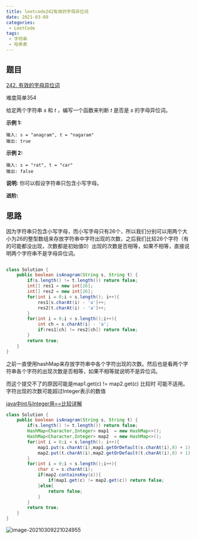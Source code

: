 ```yaml
---
title: leetcode242有效的字母异位词
date: 2021-03-09
categories:
 - LeetCode
tags:
 - 字符串
 - 哈希表
---
```


## 题目

[242. 有效的字母异位词](https://leetcode-cn.com/problems/valid-anagram/)

难度简单354

给定两个字符串 *s* 和 *t* ，编写一个函数来判断 *t* 是否是 *s* 的字母异位词。

**示例 1:**

```
输入: s = "anagram", t = "nagaram"
输出: true
```

**示例 2:**

```
输入: s = "rat", t = "car"
输出: false
```

**说明:**
你可以假设字符串只包含小写字母。

**进阶:**

## 思路

因为字符串只包含小写字母，而小写字母只有26个，所以我们分别可以用两个大小为26的整型数组来存放字符串中字符出现的次数，之后我们比较26个字符（有的可能都没出现，次数都是初始值0）出现的次数是否相等，如果不相等，直接说明两个字符串不是字母异位词。



```java

class Solution {
    public boolean isAnagram(String s, String t) {
        if(s.length() != t.length()) return false;
        int[] res1 = new int[26];
        int[] res2 = new int[26];
        for(int i = 0;i < s.length(); i++){
            res1[s.charAt(i) - 'a']++;
            res2[t.charAt(i) - 'a']++;
        }
        for(int i = 0;i < s.length();i++){
            int ch = s.charAt(i) - 'a';
            if(res1[ch] != res2[ch]) return false;
        }
        return true;
    }
}
```



之前一直使用hashMap来存放字符串中各个字符出现的次数。然后也是看两个字符串各个字符的出现次数是否相等，如果不相等就说明不是异位词。

而这个提交不了的原因可能是map1.get(c) != map2.get(c) 比较时 可能不适用。字符出现的次数可能超过Integer表示的数值

[java中int与Integer用==比较详解](https://blog.csdn.net/andyzhaojianhui/article/details/84324466)

```java
class Solution {
    public boolean isAnagram(String s, String t) {
        if(s.length() != t.length()) return false;
        HashMap<Character,Integer> map1  = new HashMap<>();
        HashMap<Character,Integer> map2  = new HashMap<>();
        for(int i = 0;i < s.length(); i++){
            map1.put(s.charAt(i),map1.getOrDefault(s.charAt(i),0) + 1);
            map2.put(t.charAt(i),map2.getOrDefault(t.charAt(i),0) + 1);
        }
        for(int i = 0;i < s.length();i++){
            char c = s.charAt(i);
            if(map2.containsKey(c)){
                if(map1.get(c) != map2.get(c)) return false;
            }else{
                return false;
            }
        }
        return true;
    }
}
```



![image-20210309221024955](https://i.loli.net/2021/03/09/JvR9qH8mlpCWLdX.png)